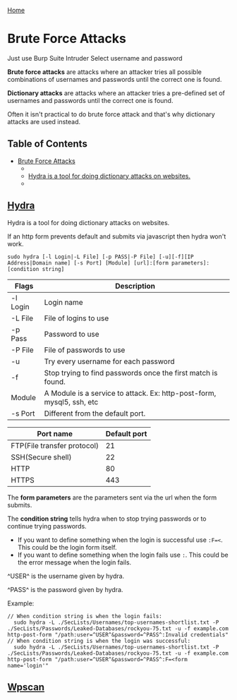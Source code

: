 <!--
 * This file is part of RS Cheat Sheets.
 *
 * RS Cheat Sheets is free software: you can redistribute it and/or modify
 * it under the terms of the GNU General Public License as published by
 * the Free Software Foundation, either version 3 of the License, or
 * (at your option) any later version.
 *
 * RS Cheat Sheets is distributed in the hope that it will be useful,
 * but WITHOUT ANY WARRANTY; without even the implied warranty of
 * MERCHANTABILITY or FITNESS FOR A PARTICULAR PURPOSE.  See the
 * GNU General Public License for more details.
 *
 * You should have received a copy of the GNU General Public License
 * along with RS Cheat Sheets. If not, see <https://www.gnu.org/licenses/>.
 */
-->

[Home](./README.md)

# Brute Force Attacks

Just use Burp Suite Intruder
Select username and password


**Brute force attacks** are attacks where an attacker tries all possible combinations of usernames and passwords until the correct one is found.

**Dictionary attacks** are attacks where an attacker tries a pre-defined set of usernames and passwords until the correct one is found.

Often it isn't practical to do brute force attack and that's why dictionary attacks are used instead.

## Table of Contents

<!-- TOC -->

- [Brute Force Attacks](#brute-force-attacks)
	- [](#)
	- [Hydra is a tool for doing dictionary attacks on websites.](#hydra-is-a-tool-for-doing-dictionary-attacks-on-websites)
	- [](#)

<!-- /TOC -->

## [Hydra](#table-of-contents)
Hydra is a tool for doing dictionary attacks on websites.

If an http form prevents default and submits via javascript then hydra won't work.

`sudo hydra [-l Login|-L File] [-p PASS|-P File] [-u][-f][IP Address|Domain name] [-s Port] [Module] [url]:[form parameters]:[condition string]`

| Flags    | Description                                                  |
|----------|--------------------------------------------------------------|
| -l Login | Login name                                                   |
| -L File  | File of logins to use                                        |
| -p Pass  | Password to use                                              |
| -P File  | File of passwords to use                                     |
| -u       | Try every username for each password                         |
| -f       | Stop trying to find passwords once the first match is found. |
| Module   | A Module is a service to attack. Ex: http-post-form, mysql5, ssh, etc          |
| -s Port  | Different from the default port.                             |

| Port name                   | Default port |
|-----------------------------|--------------|
| FTP(File transfer protocol) | 21           |
| SSH(Secure shell)           | 22           |
| HTTP                        | 80           |
| HTTPS                       | 443          |

The **form parameters** are the parameters sent via the url when the form submits.

The **condition string** tells hydra when to stop trying passwords or to continue trying passwords.
  - If you want to define something when the login is successful use `:F=<`. This could be the login form itself.
  - If you want to define something when the login fails use `:`. This could be the error message when the login fails.

^USER^ is the username given by hydra.

^PASS^ is the password given by hydra.

Example:
```
// When condition string is when the login fails:
  sudo hydra -L ./SecLists/Usernames/top-usernames-shortlist.txt -P ./SecLists/Passwords/Leaked-Databases/rockyou-75.txt -u -f example.com http-post-form "/path:user=^USER^&password=^PASS^:Invalid credentials"
// When condition string is when the login was successful:
  sudo hydra -L ./SecLists/Usernames/top-usernames-shortlist.txt -P ./SecLists/Passwords/Leaked-Databases/rockyou-75.txt -u -f example.com http-post-form "/path:user=^USER^&password=^PASS^:F=<form name='login'"
```

## [Wpscan](#table-of-contents)